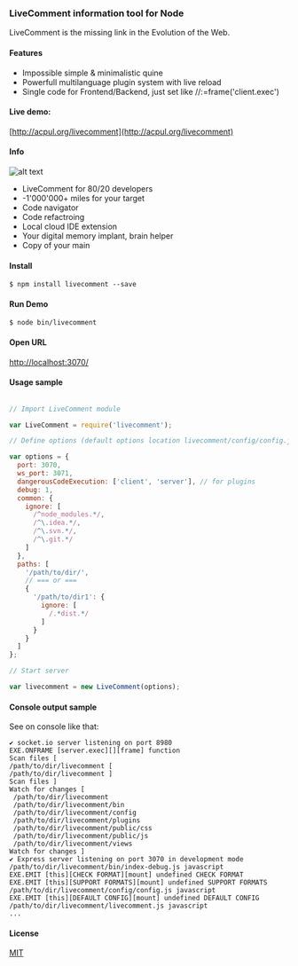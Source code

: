 
### LiveComment information tool for Node

LiveComment is the missing link in the Evolution of the Web.

#### Features

* Impossible simple & minimalistic quine
* Powerfull multilanguage plugin system with live reload
* Single code for Frontend/Backend, just set like //:=frame('client.exec')

#### Live demo:

[http://acpul.org/livecomment](http://acpul.org/livecomment)

#### Info

![alt text]( http://41.media.tumblr.com/d84b3498f829138b0742429bf9841e2e/tumblr_nn08gkQe8v1ut3bxko1_1280.jpg "Logo Title Text 1")

* LiveComment for 80/20 developers
* -1'000'000+ miles for your target
* Code navigator
* Code refactroing
* Local cloud IDE extension
* Your digital memory implant, brain helper
* Copy of your main

#### Install

```
$ npm install livecomment --save
```

#### Run Demo

```
$ node bin/livecomment
```

#### Open URL

[http://localhost:3070/](http://localhost:3070/)

#### Usage sample 

```javascript

// Import LiveComment module

var LiveComment = require('livecomment');

// Define options (default options location livecomment/config/config.js)

var options = {
  port: 3070,
  ws_port: 3071,
  dangerousCodeExecution: ['client', 'server'], // for plugins
  debug: 1,
  common: {
    ignore: [
      /^node_modules.*/,
      /^\.idea.*/,
      /^\.svn.*/,
      /^\.git.*/
    ]
  },
  paths: [
    '/path/to/dir/',
    // === or ===
    {
      '/path/to/dir1': {
        ignore: [
          /.*dist.*/
        ]
      }
    }
  ]
};

// Start server

var livecomment = new LiveComment(options);

```
#### Console output sample
See on console like that:
```
✔ socket.io server listening on port 8980
EXE.ONFRAME [server.exec][][frame] function
Scan files [
/path/to/dir/livecomment [
/path/to/dir/livecomment ]
Scan files ]
Watch for changes [
 /path/to/dir/livecomment
 /path/to/dir/livecomment/bin
 /path/to/dir/livecomment/config
 /path/to/dir/livecomment/plugins
 /path/to/dir/livecomment/public/css
 /path/to/dir/livecomment/public/js
 /path/to/dir/livecomment/views
Watch for changes ]
✔ Express server listening on port 3070 in development mode
/path/to/dir/livecomment/bin/index-debug.js javascript
EXE.EMIT [this][CHECK FORMAT][mount] undefined CHECK FORMAT
EXE.EMIT [this][SUPPORT FORMATS][mount] undefined SUPPORT FORMATS
/path/to/dir/livecomment/config/config.js javascript
EXE.EMIT [this][DEFAULT CONFIG][mount] undefined DEFAULT CONFIG
/path/to/dir/livecomment/livecomment.js javascript
...
```

#### License

[MIT](https://github.com/d08ble/livecomment/blob/master/LICENSE)
